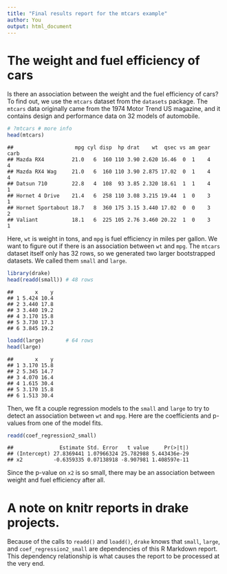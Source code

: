 ```yaml
---
title: "Final results report for the mtcars example"
author: You
output: html_document
---
```


# The weight and fuel efficiency of cars

Is there an association between the weight and the fuel efficiency of cars? To find out, we use the `mtcars` dataset from the `datasets` package. The `mtcars` data originally came from the 1974 Motor Trend US magazine, and it contains design and performance data on 32 models of automobile.


```r
# ?mtcars # more info
head(mtcars)
```

```
##                    mpg cyl disp  hp drat    wt  qsec vs am gear carb
## Mazda RX4         21.0   6  160 110 3.90 2.620 16.46  0  1    4    4
## Mazda RX4 Wag     21.0   6  160 110 3.90 2.875 17.02  0  1    4    4
## Datsun 710        22.8   4  108  93 3.85 2.320 18.61  1  1    4    1
## Hornet 4 Drive    21.4   6  258 110 3.08 3.215 19.44  1  0    3    1
## Hornet Sportabout 18.7   8  360 175 3.15 3.440 17.02  0  0    3    2
## Valiant           18.1   6  225 105 2.76 3.460 20.22  1  0    3    1
```

Here, `wt` is weight in tons, and `mpg` is fuel efficiency in miles per gallon. We want to figure out if there is an association between `wt` and `mpg`. The `mtcars` dataset itself only has 32 rows, so we generated two larger bootstrapped datasets. We called them `small` and `large`.


```r
library(drake)
head(readd(small)) # 48 rows
```

```
##       x    y
## 1 5.424 10.4
## 2 3.440 17.8
## 3 3.440 19.2
## 4 3.170 15.8
## 5 3.730 17.3
## 6 3.845 19.2
```

```r
loadd(large)       # 64 rows
head(large)
```

```
##       x    y
## 1 3.170 15.8
## 2 5.345 14.7
## 3 4.070 16.4
## 4 1.615 30.4
## 5 3.170 15.8
## 6 1.513 30.4
```

Then, we fit a couple regression models to the `small` and `large` to try to detect an association between `wt` and `mpg`. Here are the coefficients and p-values from one of the model fits.


```r
readd(coef_regression2_small)
```

```
##               Estimate Std. Error   t value     Pr(>|t|)
## (Intercept) 27.8369441 1.07966324 25.782988 5.443436e-29
## x2          -0.6359335 0.07138918 -8.907981 1.408597e-11
```

Since the p-value on `x2` is so small, there may be an association between weight and fuel efficiency after all.

# A note on knitr reports in drake projects.

Because of the calls to `readd()` and `loadd()`, `drake` knows that `small`, `large`, and `coef_regression2_small` are dependencies of this R Markdown report. This dependency relationship is what causes the report to be processed at the very end.
